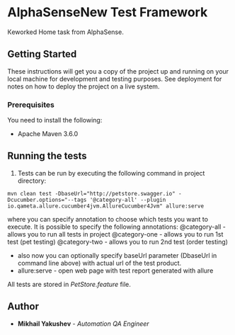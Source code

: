 # AlphaSenseNew Test Framework

Кeworked Home task from AlphaSense.

## Getting Started

These instructions will get you a copy of the project up and running on your local machine for development and testing purposes. See deployment for notes on how to deploy the project on a live system.

### Prerequisites

You need to install the following:
- Apache Maven 3.6.0

## Running the tests

1. Tests can be run by executing the following command in project directory:
```
mvn clean test -DbaseUrl="http://petstore.swagger.io" -Dcucumber.options="--tags '@category-all' --plugin io.qameta.allure.cucumber4jvm.AllureCucumber4Jvm" allure:serve
```
where you can specify annotation to choose which tests you want to execute. It is possible to specify the following annotations:
@category-all - allows you to run all tests in project
@category-one - allows you to run 1st test (pet testing)
@category-two - allows you to run 2nd test (order testing)

- also now you can optionally specify baseUrl parameter (DbaseUrl in command line above) with actual url of the test product.
- allure:serve - open web page with test report generated with allure

All tests are stored in _PetStore.feature_ file.

## Author

* **Mikhail Yakushev** - *Automation QA Engineer*
